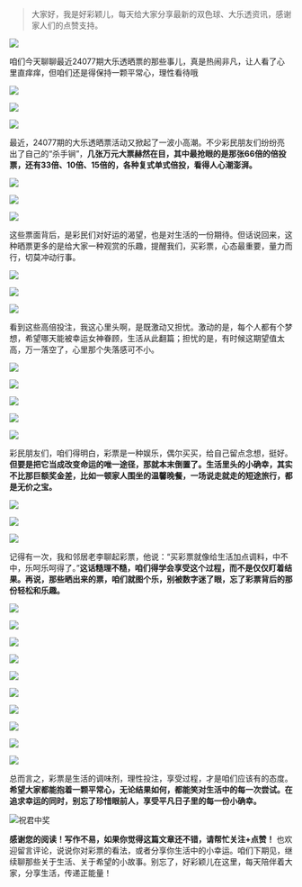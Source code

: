 > 大家好，我是好彩颖儿，每天给大家分享最新的双色球、大乐透资讯，感谢家人们的点赞支持。

![](https://cdn.jsdelivr.net/gh/wangwenjie1314/PicCDN/2024-6-21/1718957520611-image.png)


咱们今天聊聊最近24077期大乐透晒票的那些事儿，真是热闹非凡，让人看了心里直痒痒，但咱们还是得保持一颗平常心，理性看待哦


![](https://cdn.jsdelivr.net/gh/wangwenjie1314/PicCDN/2024-7-6/1720244107588-image.png)

![](https://cdn.jsdelivr.net/gh/wangwenjie1314/PicCDN/2024-7-6/1720244115942-image.png)


![](https://cdn.jsdelivr.net/gh/wangwenjie1314/PicCDN/2024-7-6/1720244128352-image.png)


最近，24077期的大乐透晒票活动又掀起了一波小高潮。不少彩民朋友们纷纷亮出了自己的“杀手锏”，**几张万元大票赫然在目，其中最抢眼的是那张66倍的倍投票，还有33倍、10倍、15倍的，各种复式单式倍投，看得人心潮澎湃。**


![](https://cdn.jsdelivr.net/gh/wangwenjie1314/PicCDN/2024-7-6/1720244155403-image.png)

![](https://cdn.jsdelivr.net/gh/wangwenjie1314/PicCDN/2024-7-6/1720244142131-image.png)


![](https://cdn.jsdelivr.net/gh/wangwenjie1314/PicCDN/2024-7-6/1720244172122-image.png)


这些票面背后，是彩民们对好运的渴望，也是对生活的一份期待。但话说回来，这种晒票更多的是给大家一种观赏的乐趣，提醒我们，买彩票，心态最重要，量力而行，切莫冲动行事。


![](https://cdn.jsdelivr.net/gh/wangwenjie1314/PicCDN/2024-7-6/1720244198689-image.png)

![](https://cdn.jsdelivr.net/gh/wangwenjie1314/PicCDN/2024-7-6/1720244188258-image.png)


![](https://cdn.jsdelivr.net/gh/wangwenjie1314/PicCDN/2024-7-6/1720244209892-image.png)


看到这些高倍投注，我这心里头啊，是既激动又担忧。激动的是，每个人都有个梦想，希望哪天能被幸运女神眷顾，生活从此翻篇；担忧的是，有时候这期望值太高，万一落空了，心里那个失落感可不小。


![](https://cdn.jsdelivr.net/gh/wangwenjie1314/PicCDN/2024-7-6/1720244219232-image.png)


![](https://cdn.jsdelivr.net/gh/wangwenjie1314/PicCDN/2024-7-6/1720244240560-image.png)

![](https://cdn.jsdelivr.net/gh/wangwenjie1314/PicCDN/2024-7-6/1720244232212-image.png)


![](https://cdn.jsdelivr.net/gh/wangwenjie1314/PicCDN/2024-7-6/1720244251178-image.png)


![](https://cdn.jsdelivr.net/gh/wangwenjie1314/PicCDN/2024-7-6/1720244263977-image.png)

彩民朋友们，咱们得明白，彩票是一种娱乐，偶尔买买，给自己留点念想，挺好。**但要是把它当成改变命运的唯一途径，那就本末倒置了。生活里头的小确幸，其实不比那巨额奖金差，比如一顿家人围坐的温馨晚餐，一场说走就走的短途旅行，都是无价之宝。**


![](https://cdn.jsdelivr.net/gh/wangwenjie1314/PicCDN/2024-7-6/1720244286330-image.png)

![](https://cdn.jsdelivr.net/gh/wangwenjie1314/PicCDN/2024-7-6/1720244272365-image.png)


![](https://cdn.jsdelivr.net/gh/wangwenjie1314/PicCDN/2024-7-6/1720244298637-image.png)

记得有一次，我和邻居老李聊起彩票，他说：“买彩票就像给生活加点调料，中不中，乐呵乐呵得了。”**这话糙理不糙，咱们得学会享受这个过程，而不是仅仅盯着结果。再说，那些晒出来的票，咱们就图个乐，别被数字迷了眼，忘了彩票背后的那份轻松和乐趣。**


![](https://cdn.jsdelivr.net/gh/wangwenjie1314/PicCDN/2024-7-6/1720244309555-image.png)

![](https://cdn.jsdelivr.net/gh/wangwenjie1314/PicCDN/2024-7-6/1720244320644-image.png)


![](https://cdn.jsdelivr.net/gh/wangwenjie1314/PicCDN/2024-7-6/1720244333821-image.png)


![](https://cdn.jsdelivr.net/gh/wangwenjie1314/PicCDN/2024-7-6/1720244345339-image.png)


![](https://cdn.jsdelivr.net/gh/wangwenjie1314/PicCDN/2024-7-6/1720244360081-image.png)


![](https://cdn.jsdelivr.net/gh/wangwenjie1314/PicCDN/2024-7-6/1720244385475-image.png)


![](https://cdn.jsdelivr.net/gh/wangwenjie1314/PicCDN/2024-7-6/1720244402303-image.png)

![](https://cdn.jsdelivr.net/gh/wangwenjie1314/PicCDN/2024-7-6/1720244425163-image.png)


![](https://cdn.jsdelivr.net/gh/wangwenjie1314/PicCDN/2024-7-6/1720244448719-image.png)


![](https://cdn.jsdelivr.net/gh/wangwenjie1314/PicCDN/2024-7-6/1720244457940-image.png)


总而言之，彩票是生活的调味剂，理性投注，享受过程，才是咱们应该有的态度。**希望大家都能抱着一颗平常心，无论结果如何，都能笑对生活中的每一次尝试。在追求幸运的同时，别忘了珍惜眼前人，享受平凡日子里的每一份小确幸。**


![祝君中奖](https://cdn.jsdelivr.net/gh/wangwenjie1314/PicCDN/2024-7-6/1720244497811-image.png)


**感谢您的阅读！写作不易，如果你觉得这篇文章还不错，请帮忙关注+点赞！** 也欢迎留言评论，说说你对彩票的看法，或者分享你生活中的小幸运。咱们下期见，继续聊那些关于生活、关于希望的小故事。别忘了，好彩颖儿在这里，每天陪伴着大家，分享生活，传递正能量！